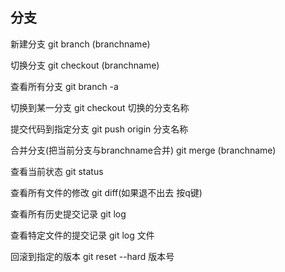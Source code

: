 ## 分支 ##
新建分支 git branch (branchname)

切换分支 git checkout (branchname)

查看所有分支 git branch -a

切换到某一分支 git checkout 切换的分支名称

提交代码到指定分支 git push origin 分支名称

合并分支(把当前分支与branchname合并) git merge (branchname)

查看当前状态 git status

查看所有文件的修改 git diff(如果退不出去 按q键)

查看所有历史提交记录 git log

查看特定文件的提交记录 git log 文件

回滚到指定的版本 git reset --hard 版本号